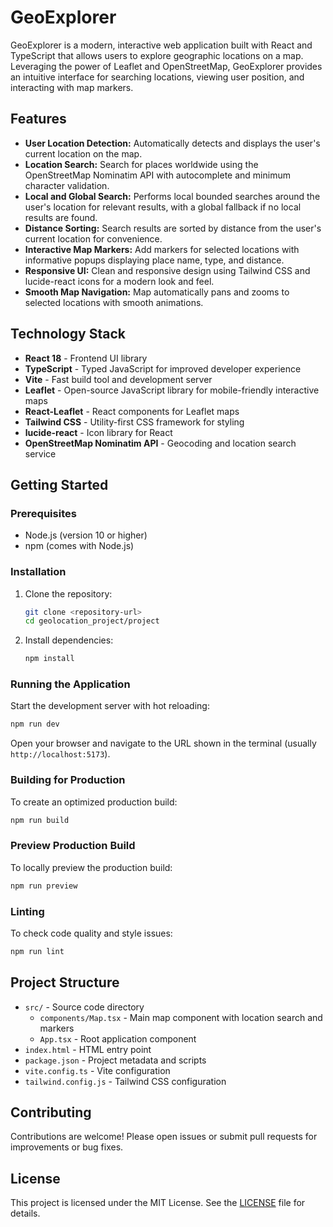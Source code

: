 # GeoExplorer

GeoExplorer is a modern, interactive web application built with React and TypeScript that allows users to explore geographic locations on a map. Leveraging the power of Leaflet and OpenStreetMap, GeoExplorer provides an intuitive interface for searching locations, viewing user position, and interacting with map markers.

## Features

- **User Location Detection:** Automatically detects and displays the user's current location on the map.
- **Location Search:** Search for places worldwide using the OpenStreetMap Nominatim API with autocomplete and minimum character validation.
- **Local and Global Search:** Performs local bounded searches around the user's location for relevant results, with a global fallback if no local results are found.
- **Distance Sorting:** Search results are sorted by distance from the user's current location for convenience.
- **Interactive Map Markers:** Add markers for selected locations with informative popups displaying place name, type, and distance.
- **Responsive UI:** Clean and responsive design using Tailwind CSS and lucide-react icons for a modern look and feel.
- **Smooth Map Navigation:** Map automatically pans and zooms to selected locations with smooth animations.

## Technology Stack

- **React 18** - Frontend UI library
- **TypeScript** - Typed JavaScript for improved developer experience
- **Vite** - Fast build tool and development server
- **Leaflet** - Open-source JavaScript library for mobile-friendly interactive maps
- **React-Leaflet** - React components for Leaflet maps
- **Tailwind CSS** - Utility-first CSS framework for styling
- **lucide-react** - Icon library for React
- **OpenStreetMap Nominatim API** - Geocoding and location search service

## Getting Started

### Prerequisites

- Node.js (version 10 or higher)
- npm (comes with Node.js)

### Installation

1. Clone the repository:

   ```bash
   git clone <repository-url>
   cd geolocation_project/project
   ```

2. Install dependencies:

   ```bash
   npm install
   ```

### Running the Application

Start the development server with hot reloading:

```bash
npm run dev
```

Open your browser and navigate to the URL shown in the terminal (usually `http://localhost:5173`).

### Building for Production

To create an optimized production build:

```bash
npm run build
```

### Preview Production Build

To locally preview the production build:

```bash
npm run preview
```

### Linting

To check code quality and style issues:

```bash
npm run lint
```

## Project Structure

- `src/` - Source code directory
  - `components/Map.tsx` - Main map component with location search and markers
  - `App.tsx` - Root application component
- `index.html` - HTML entry point
- `package.json` - Project metadata and scripts
- `vite.config.ts` - Vite configuration
- `tailwind.config.js` - Tailwind CSS configuration

## Contributing

Contributions are welcome! Please open issues or submit pull requests for improvements or bug fixes.

## License

This project is licensed under the MIT License. See the [LICENSE](LICENSE) file for details.
